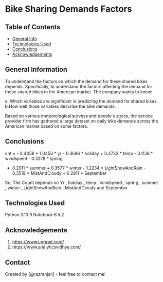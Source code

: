 # Bike Sharing Demands Factors

## Table of Contents
* [General Info](#general-information)
* [Technologies Used](#technologies-used)
* [Conclusions](#conclusions)
* [Acknowledgements](#acknowledgements)

<!-- You can include any other section that is pertinent to your problem -->

## General Information
To understand the factors on which the demand for these shared bikes depends. Specifically, to understand the factors affecting the demand for these shared bikes in the American market. The company wants to know:

a. Which variables are significant in predicting the demand for shared bikes.
b.How well those variables describe the bike demands.

Based on various meteorological surveys and people's styles, the service provider firm has gathered a large dataset on daily bike demands across the American market based on some factors. 


## Conclusions
 cnt = - 0.4458 + 1.0456 * yr - 0.3696 * holiday + 0.4732 * temp - 0.1139 * windspeed - 0.3278 * spring 
 + 0.2011 * summer + 0.3577 * winter - 1.2234 * LightSnowAndRain - 0.3519 * MistAndCloudy + 0.2911 * September

 So, The Count depends on Yr , holdiay , temp , windspeed , spring , summer , winter , LightSnowAndRain , MistAndCloudy and September


## Technologies Used
Python 3.10.9
Notebook 6.5.2

## Acknowledgements
1. https://www.upgrad.com/
2. https://www.analyticsvidhya.com/


## Contact
Created by [@razranjan] - feel free to contact me!


<!-- Optional -->
<!-- ## License -->
<!-- This project is open source and available under the [... License](). -->

<!-- You don't have to include all sections - just the one's relevant to your project -->